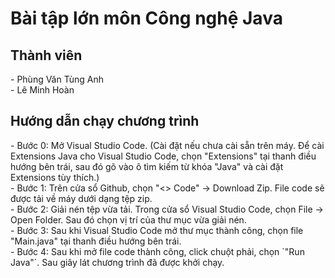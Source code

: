 # <h1> Bài tập lớn môn Công nghệ Java </h1>
<h2> Thành viên </h2>
- Phùng Văn Tùng Anh <br>
- Lê Minh Hoàn

<h2> Hướng dẫn chạy chương trình </h2>
- Bước 0: Mở Visual Studio Code. (Cài đặt nếu chưa cài sẵn trên máy. Để cài Extensions Java cho Visual Studio Code, chọn "Extensions" tại thanh điều hướng bên trái, sau đó gõ vào ô tìm kiếm từ khóa "Java" và cài đặt Extensions tùy thích.) <br>
- Bước 1: Trên cửa sổ Github, chọn "<> Code" -> Download Zip. File code sẽ được tải về máy dưới dạng tệp zip. <br>
- Bước 2: Giải nén tệp vừa tải. Trong cửa sổ Visual Studio Code, chọn File -> Open Folder. Sau đó chọn vị trí của thư mục vừa giải nén. <br>
- Bước 3: Sau khi Visual Studio Code mở thư mục thành công, chọn file "Main.java" tại thanh điều hướng bên trái. <br>
- Bước 4: Sau khi mở file code thành công, click chuột phải, chọn `"Run Java"`. Sau giây lát chương trình đã được khởi chạy. <br>
